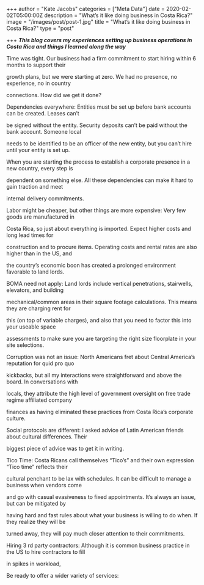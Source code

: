 +++
author = "Kate Jacobs"
categories = ["Meta Data"]
date = 2020-02-02T05:00:00Z
description = "What’s it like doing business in Costa Rica?"
image = "/images/post/post-1.jpg"
title = "What’s it like doing business in Costa Rica?"
type = "post"

+++
**_This blog covers my experiences setting up business operations in Costa Rica and things I learned along the way_** 

Time was tight. Our business had a firm commitment to start hiring within 6 months to support their

growth plans, but we were starting at zero. We had no presence, no experience, no in country

connections. How did we get it done?

Dependencies everywhere: Entities must be set up before bank accounts can be created. Leases can’t

be signed without the entity. Security deposits can’t be paid without the bank account. Someone local

needs to be identified to be an officer of the new entity, but you can’t hire until your entity is set up.

When you are starting the process to establish a corporate presence in a new country, every step is

dependent on something else. All these dependencies can make it hard to gain traction and meet

internal delivery commitments.

Labor might be cheaper, but other things are more expensive: Very few goods are manufactured in

Costa Rica, so just about everything is imported. Expect higher costs and long lead times for

construction and to procure items. Operating costs and rental rates are also higher than in the US, and

the country’s economic boon has created a prolonged environment favorable to land lords.

BOMA need not apply: Land lords include vertical penetrations, stairwells, elevators, and building

mechanical/common areas in their square footage calculations. This means they are charging rent for

this (on top of variable charges), and also that you need to factor this into your useable space

assessments to make sure you are targeting the right size floorplate in your site selections.

Corruption was not an issue: North Americans fret about Central America’s reputation for quid pro quo

kickbacks, but all my interactions were straightforward and above the board. In conversations with

locals, they attribute the high level of government oversight on free trade regime affiliated company

finances as having eliminated these practices from Costa Rica’s corporate culture.

Social protocols are different: I asked advice of Latin American friends about cultural differences. Their

biggest piece of advice was to get it in writing.

Tico Time: Costa Ricans call themselves “Tico’s” and their own expression “Tico time” reflects their

cultural penchant to be lax with schedules. It can be difficult to manage a business when vendors come

and go with casual evasiveness to fixed appointments. It’s always an issue, but can be mitigated by

having hard and fast rules about what your business is willing to do when. If they realize they will be

turned away, they will pay much closer attention to their commitments.

Hiring 3 rd party contractors: Although it is common business practice in the US to hire contractors to fill

in spikes in workload,

Be ready to offer a wider variety of services: